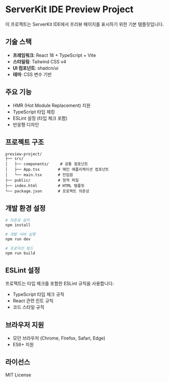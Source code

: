 # ServerKit IDE Preview Project

이 프로젝트는 ServerKit IDE에서 프리뷰 페이지를 표시하기 위한 기본 템플릿입니다.

## 기술 스택

- **프레임워크**: React 18 + TypeScript + Vite
- **스타일링**: Tailwind CSS v4
- **UI 컴포넌트**: shadcn/ui
- **테마**: CSS 변수 기반

## 주요 기능

- HMR (Hot Module Replacement) 지원
- TypeScript 타입 체킹
- ESLint 설정 (타입 체크 포함)
- 반응형 디자인

## 프로젝트 구조

```
preview-project/
├── src/
│   ├── components/     # 공통 컴포넌트
│   ├── App.tsx        # 메인 애플리케이션 컴포넌트
│   └── main.tsx       # 진입점
├── public/            # 정적 파일
├── index.html         # HTML 템플릿
└── package.json       # 프로젝트 의존성
```

## 개발 환경 설정

```bash
# 의존성 설치
npm install

# 개발 서버 실행
npm run dev

# 프로덕션 빌드
npm run build
```

## ESLint 설정

프로젝트는 타입 체크를 포함한 ESLint 규칙을 사용합니다:

- TypeScript 타입 체크 규칙
- React 관련 린트 규칙
- 코드 스타일 규칙

## 브라우저 지원

- 모던 브라우저 (Chrome, Firefox, Safari, Edge)
- ES6+ 지원

## 라이선스

MIT License
